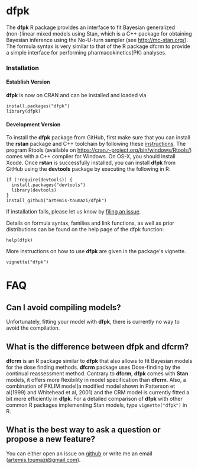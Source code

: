 # dfpk

The **dfpk** R package provides an interface to fit Bayesian generalized (non-)linear mixed models using Stan, which is a C++ package for obtaining Bayesian inference using the No-U-turn sampler (see http://mc-stan.org/). The formula syntax is very similar to that of the R package dfcrm to provide a simple interface for performing pharmacokinetics(PK) analyses.

### Installation

#### Establish Version

**dfpk** is now on CRAN and can be installed and loaded via
```{r}
install.packages("dfpk")
library(dfpk)
```
#### Development Version
To install the **dfpk** package from GitHub, first make sure that you can install the **rstan** package and C++ toolchain by following these [instructions](https://github.com/stan-dev/rstan/wiki/RStan-Getting-Started). The program Rtools (available on https://cran.r-project.org/bin/windows/Rtools/) comes with a C++ compiler for Windows. On OS-X, you should install Xcode. Once **rstan** is successfully installed, you can install **dfpk** from GitHub using the **devtools** package by executing the following in R:

```{r}
if (!require(devtools)) {
  install.packages("devtools")
  library(devtools)
}
install_github("artemis-toumazi/dfpk")
```

If installation fails, please let us know by [filing an issue](https://github.com/artemis-toumazi/dfpk/issues).

Details on formula syntax, families and link functions, as well as prior distributions can be found on the help page of the dfpk function:
```{r help.dfpk, eval=FALSE}
help(dfpk) 
``` 

More instructions on how to use **dfpk** are given in the package's vignette.
```{r vignette, eval=FALSE}
vignette("dfpk") 
``` 
# FAQ

## Can I avoid compiling models? 

Unfortunately, fitting your model with **dfpk**, there is currently no way to avoid the compilation. 

## What is the difference between dfpk and dfcrm? 

**dfcrm** is an R package similar to **dfpk** that also allows to fit Bayesian models for the dose finding methods. **dfcrm** package uses Dose-finding by the continual reassessment method. 
Contrary to **dfcrm**, **dfpk** comes with **Stan** models, it offers more flexibility in model specification than **dfcrm**. Also, a combination of PKLIM model(a modified model shown in Patterson et al(1999) and Whitehead et al, 2001) and the CRM model is currently fitted a bit more efficiently in **dfpk**. For a detailed comparison of **dfpk** with other common R packages implementing Stan models, type `vignette("dfpk")` in R. 

## What is the best way to ask a question or propose a new feature? 

You can either open an issue on [github](https://github.com/artemis-toumazi/dfpk) or write me an email (artemis.toumazi@gmail.com).
